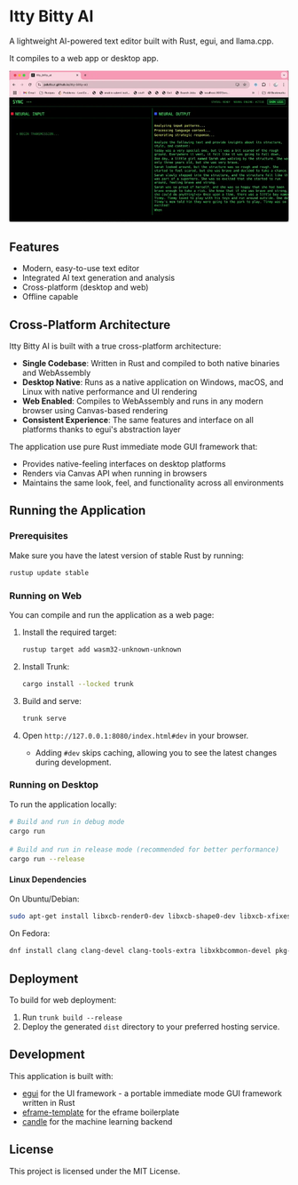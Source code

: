 # Itty Bitty AI

A lightweight AI-powered text editor built with Rust, egui, and llama.cpp.

It compiles to a web app or desktop app.

![site](https://github.com/pdufour/itty-bitty-ai/raw/main/itty-bitty-ai.webp)

## Features

- Modern, easy-to-use text editor
- Integrated AI text generation and analysis
- Cross-platform (desktop and web)
- Offline capable

## Cross-Platform Architecture

Itty Bitty AI is built with a true cross-platform architecture:

- **Single Codebase**: Written in Rust and compiled to both native binaries and WebAssembly
- **Desktop Native**: Runs as a native application on Windows, macOS, and Linux with native performance and UI rendering
- **Web Enabled**: Compiles to WebAssembly and runs in any modern browser using Canvas-based rendering
- **Consistent Experience**: The same features and interface on all platforms thanks to egui's abstraction layer

The application use pure Rust immediate mode GUI framework that:
- Provides native-feeling interfaces on desktop platforms
- Renders via Canvas API when running in browsers
- Maintains the same look, feel, and functionality across all environments

## Running the Application

### Prerequisites

Make sure you have the latest version of stable Rust by running:

```bash
rustup update stable
```

### Running on Web

You can compile and run the application as a web page:

1. Install the required target:
   ```bash
   rustup target add wasm32-unknown-unknown
   ```

2. Install Trunk:
   ```bash
   cargo install --locked trunk
   ```

3. Build and serve:
   ```bash
   trunk serve
   ```

4. Open `http://127.0.0.1:8080/index.html#dev` in your browser.
   - Adding `#dev` skips caching, allowing you to see the latest changes during development.

### Running on Desktop

To run the application locally:

```bash
# Build and run in debug mode
cargo run

# Build and run in release mode (recommended for better performance)
cargo run --release
```

#### Linux Dependencies

On Ubuntu/Debian:

```bash
sudo apt-get install libxcb-render0-dev libxcb-shape0-dev libxcb-xfixes0-dev libxkbcommon-dev libssl-dev
```


On Fedora:

```bash
dnf install clang clang-devel clang-tools-extra libxkbcommon-devel pkg-config openssl-devel libxcb-devel gtk3-devel atk fontconfig-devel
```

## Deployment

To build for web deployment:

1. Run `trunk build --release`
2. Deploy the generated `dist` directory to your preferred hosting service.

## Development

This application is built with:
- [egui](https://github.com/emilk/egui/) for the UI framework - a portable immediate mode GUI framework written in Rust
- [eframe-template](https://github.com/emilk/eframe_template) for the eframe boilerplate
- [candle](https://github.com/huggingface/candle) for the machine learning backend

## License

This project is licensed under the MIT License.
